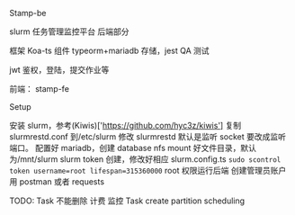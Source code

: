 Stamp-be

slurm 任务管理监控平台 后端部分

框架 Koa-ts
组件 typeorm+mariadb 存储，jest QA 测试

jwt 鉴权，登陆，提交作业等

前端： stamp-fe

Setup

安装 slurm，参考(Kiwis)['https://github.com/hyc3z/kiwis']
复制 slurmrestd.conf 到/etc/slurm 修改 slurmrestd 默认是监听 socket 要改成监听端口。
配置好 mariadb，创建 database
nfs mount 好文件目录，默认为/mnt/slurm
slurm token 创建，修改好相应 slurm.config.ts
`sudo scontrol token username=root lifespan=315360000`
root 权限运行后端
创建管理员账户 用 postman 或者 requests

TODO:
Task 不能删除 计费
监控
Task create partition
scheduling
